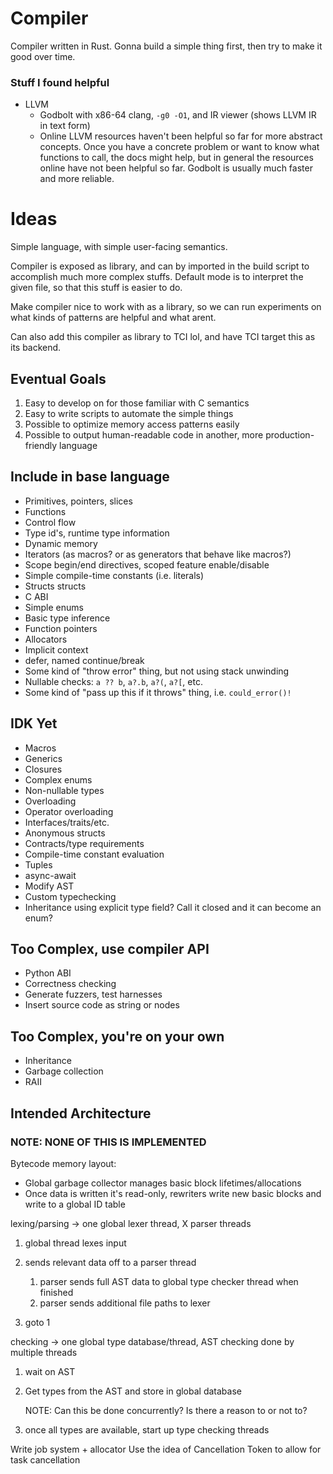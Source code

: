 # Compiler
Compiler written in Rust. Gonna build a simple thing first, then try to make it
good over time.

### Stuff I found helpful
- LLVM
  - Godbolt with x86-64 clang, `-g0 -O1`, and IR viewer (shows LLVM IR in text form)
  - Online LLVM resources haven't been helpful so far for more abstract concepts.
    Once you have a concrete problem or want to know what functions to call, the docs
    might help, but in general the resources online have not been helpful so far.
    Godbolt is usually much faster and more reliable.

# Ideas

Simple language, with simple user-facing semantics.

Compiler is exposed as library, and can by imported in the build script to
accomplish much more complex stuffs. Default mode is to interpret the given
file, so that this stuff is easier to do.

Make compiler nice to work with as a library, so we can run experiments on what
kinds of patterns are helpful and what arent.

Can also add this compiler as library to TCI lol, and have TCI target this as
its backend.

## Eventual Goals
1.  Easy to develop on for those familiar with C semantics
2.  Easy to write scripts to automate the simple things
3.  Possible to optimize memory access patterns easily
4.  Possible to output human-readable code in another, more
    production-friendly language

## Include in base language
- Primitives, pointers, slices
- Functions
- Control flow
- Type id's, runtime type information
- Dynamic memory
- Iterators (as macros? or as generators that behave like macros?)
- Scope begin/end directives, scoped feature enable/disable
- Simple compile-time constants (i.e. literals)
- Structs structs
- C ABI
- Simple enums
- Basic type inference
- Function pointers
- Allocators
- Implicit context
- defer, named continue/break
- Some kind of "throw error" thing, but not using stack unwinding
- Nullable checks: `a ?? b`, `a?.b`, `a?(`, `a?[`, etc.
- Some kind of "pass up this if it throws" thing, i.e. `could_error()!`

## IDK Yet
- Macros
- Generics
- Closures
- Complex enums
- Non-nullable types
- Overloading
- Operator overloading
- Interfaces/traits/etc.
- Anonymous structs
- Contracts/type requirements
- Compile-time constant evaluation
- Tuples
- async-await
- Modify AST
- Custom typechecking
- Inheritance using explicit type field? Call it closed and it can become an enum?

## Too Complex, use compiler API
- Python ABI
- Correctness checking
- Generate fuzzers, test harnesses
- Insert source code as string or nodes

## Too Complex, you're on your own
- Inheritance
- Garbage collection
- RAII

## Intended Architecture
### NOTE: NONE OF THIS IS IMPLEMENTED

Bytecode memory layout:
-   Global garbage collector manages basic block lifetimes/allocations
-   Once data is written it's read-only, rewriters write new basic blocks and
    write to a global ID table

lexing/parsing -> one global lexer thread, X parser threads

1.  global thread lexes input
2.  sends relevant data off to a parser thread
    1. parser sends full AST data to global type checker thread when finished
    2. parser sends additional file paths to lexer

3.  goto 1

checking -> one global type database/thread, AST checking done by multiple threads

1.  wait on AST
2.  Get types from the AST and store in global database

    NOTE: Can this be done concurrently? Is there a reason to or not to?

3.  once all types are available, start up type checking threads


Write job system + allocator
Use the idea of Cancellation Token to allow for task cancellation

